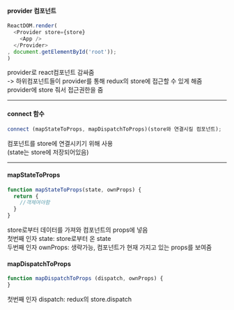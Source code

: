 #### provider 컴포넌트
```javascript
ReactDOM.render(
  <Provider store={store}
    <App />
  </Provider>
, document.getElementById('root'));
)
```
provider로 react컴포넌트 감싸줌 <br/>
-> 하위컴포넌트들이 provider를 통해 redux의 store에 접근할 수 있게 해줌 <br/>
provider에 store 줘서 접근권한을 줌 <br/>

---
#### connect 함수
```javascript
connect (mapStateToProps, mapDispatchToProps)(store와 연결시킬 컴포넌트);
```
컴포넌트를 store에 연결시키기 위해 사용 <br/>
(state는 store에 저장되어있음)

---
#### mapStateToProps
```javascript
function mapStateToProps(state, ownProps) {
  return {
    //객체여야함
  }
}
```
store로부터 데이터를 가져와 컴포넌트의 props에 넣음<br/>
첫번째 인자 state: store로부터 온 state<br/>
두번째 인자 ownProps: 생략가능, 컴포넌트가 현재 가지고 있는 props를 보여줌<br/>

#### mapDispatchToProps
```javascript
function mapDispatchToProps (dispatch, ownProps) {
}
```
첫번째 인자 dispatch: redux의 store.dispatch
